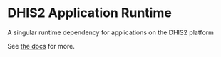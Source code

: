 # DHIS2 Application Runtime

A singular runtime dependency for applications on the DHIS2 platform

See [the docs](../docs) for more.